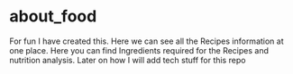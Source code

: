 # about_food
For fun I have created this. 
Here we can see all the Recipes information at one place. 
Here you can find Ingredients required for the Recipes and nutrition analysis. Later on how I will add tech stuff for this repo
